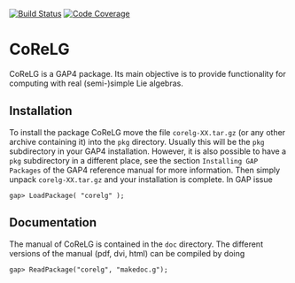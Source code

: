 [![Build Status](https://github.com/gap-packages/corelg/workflows/CI/badge.svg?branch=master)](https://github.com/gap-packages/corelg/actions?query=workflow%3ACI+branch%3Amaster)
[![Code Coverage](https://codecov.io/github/gap-packages/corelg/coverage.svg)](https://codecov.io/gh/gap-packages/corelg)

# CoReLG

CoReLG is a GAP4 package. Its main objective is to provide
functionality for computing with real (semi-)simple Lie algebras.


## Installation

To install the package CoReLG move the file `corelg-XX.tar.gz`
(or any other archive containing it) into the `pkg` directory.
Usually this will be the `pkg` subdirectory in your GAP4 installation.
However, it is also possible to have a `pkg` subdirectory in a 
different place, see the section `Installing GAP Packages` of the 
GAP4 reference manual for more information.
Then simply unpack `corelg-XX.tar.gz` and your installation is
complete.
In GAP issue 

    gap> LoadPackage( "corelg" );

             
## Documentation

The manual of CoReLG is contained in the `doc` directory. The different 
versions of the manual (pdf, dvi, html) can be compiled by doing

    gap> ReadPackage("corelg", "makedoc.g");
